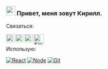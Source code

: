 
### <img src="https://camo.githubusercontent.com/e8e7b06ecf583bc040eb60e44eb5b8e0ecc5421320a92929ce21522dbc34c891/68747470733a2f2f6d656469612e67697068792e636f6d2f6d656469612f6876524a434c467a6361737252346961377a2f67697068792e676966" width="25" height="25"> Привет, меня зовут Кирилл.

Связаться:

<a href="https://t.me/Kirill_Muhortov">
<img align="left" alt="Kirill_Muhortov | Telegram" width="22px" src="https://upload.wikimedia.org/wikipedia/commons/thumb/5/5c/Telegram_Messenger.png/768px-Telegram_Messenger.png" />
</a>
<a href="https://www.facebook.com/muchortovkirill/">
  <img align="left" alt="Kirill Muhortov | Facebook" width="22px" src="https://raw.githubusercontent.com/peterthehan/peterthehan/master/assets/facebook.svg" />
</a>
<a href="https://www.linkedin.com/in/kirill-mukhortov/">
  <img align="left" alt="Kirill Muhortov | LinkedIN" width="22px" src="https://raw.githubusercontent.com/peterthehan/peterthehan/master/assets/linkedin.svg" />
</a>
<a href="mailto:k.s.mukhortov@gmail.com?"><img align="left" alt="Kirill Muhortov | LinkedIN" width="28px" src="https://upload.wikimedia.org/wikipedia/commons/7/7e/Gmail_icon_%282020%29.svg"/></a>
<br />

Использую:

[![React](https://shields.io/badge/-React-282c34?logo=react&style=for-the-badge)](https://reactjs.org/)
[![Node](https://shields.io/badge/-Node-333?logo=node.js&style=for-the-badge)](https://nodejs.org/en/)
[![Git](https://shields.io/badge/-Git-f0efe7?logo=git&style=for-the-badge)](https://git-scm.com/)